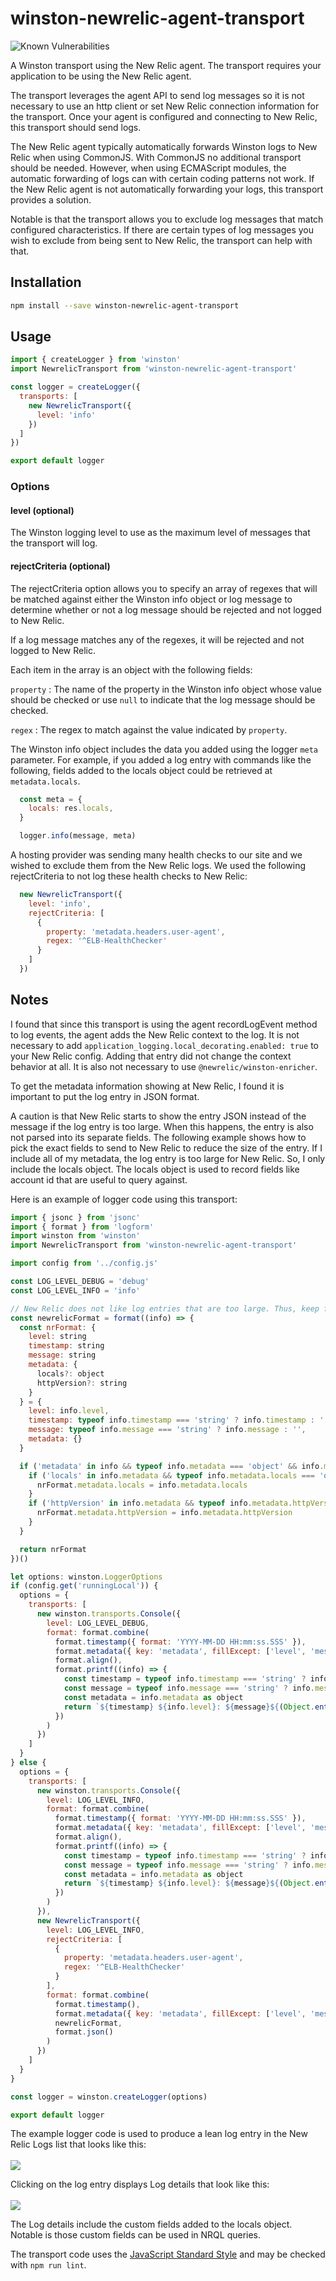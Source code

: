 # winston-newrelic-agent-transport

![Known Vulnerabilities](https://snyk.io/test/github/kimnetics/winston-newrelic-agent-transport/badge.svg)

A Winston transport using the New Relic agent. The transport requires your application to be using the New Relic agent.

The transport leverages the agent API to send log messages so it is not necessary to use an http client or set New Relic connection information for the transport. Once your agent is configured and connecting to New Relic, this transport should send logs.

The New Relic agent typically automatically forwards Winston logs to New Relic when using CommonJS. With CommonJS no additional transport should be needed. However, when using ECMAScript modules, the automatic forwarding of logs can with certain coding patterns not work. If the New Relic agent is not automatically forwarding your logs, this transport provides a solution.

Notable is that the transport allows you to exclude log messages that match configured characteristics. If there are certain types of log messages you wish to exclude from being sent to New Relic, the transport can help with that.

## Installation

```sh
npm install --save winston-newrelic-agent-transport
```

## Usage

```javascript
import { createLogger } from 'winston'
import NewrelicTransport from 'winston-newrelic-agent-transport'

const logger = createLogger({
  transports: [
    new NewrelicTransport({
      level: 'info'
    })
  ]
})

export default logger
```

### Options

#### level (optional)

The Winston logging level to use as the maximum level of messages that the transport will log.

#### rejectCriteria (optional)

The rejectCriteria option allows you to specify an array of regexes that will be matched against either the Winston info object or log message to determine whether or not a log message should be rejected and not logged to New Relic.

If a log message matches any of the regexes, it will be rejected and not logged to New Relic.

Each item in the array is an object with the following fields:

`property`
: The name of the property in the Winston info object whose value should be checked or use `null` to indicate that the log message should be checked.

`regex`
: The regex to match against the value indicated by `property`.

The Winston info object includes the data you added using the logger `meta` parameter. For example, if you added a log entry with commands like the following, fields added to the locals object could be retrieved at `metadata.locals`.

```javascript
  const meta = {
    locals: res.locals,
  }

  logger.info(message, meta)
```

A hosting provider was sending many health checks to our site and we wished to exclude them from the New Relic logs. We used the following rejectCriteria to not log these health checks to New Relic:

```javascript
  new NewrelicTransport({
    level: 'info',
    rejectCriteria: [
      {
        property: 'metadata.headers.user-agent',
        regex: '^ELB-HealthChecker'
      }
    ]
  })
```

## Notes

I found that since this transport is using the agent recordLogEvent method to log events, the agent adds the New Relic context to the log. It is not necessary to add `application_logging.local_decorating.enabled: true` to your New Relic config. Adding that entry did not change the context behavior at all. It is also not necessary to use `@newrelic/winston-enricher`.

To get the metadata information showing at New Relic, I found it is important to put the log entry in JSON format.

A caution is that New Relic starts to show the entry JSON instead of the message if the log entry is too large. When this happens, the entry is also not parsed into its separate fields. The following example shows how to pick the exact fields to send to New Relic to reduce the size of the entry. If I include all of my metadata, the log entry is too large for New Relic. So, I only include the locals object. The locals object is used to record fields like account id that are useful to query against.

Here is an example of logger code using this transport:

```javascript
import { jsonc } from 'jsonc'
import { format } from 'logform'
import winston from 'winston'
import NewrelicTransport from 'winston-newrelic-agent-transport'

import config from '../config.js'

const LOG_LEVEL_DEBUG = 'debug'
const LOG_LEVEL_INFO = 'info'

// New Relic does not like log entries that are too large. Thus, keep fields to a minimum.
const newrelicFormat = format((info) => {
  const nrFormat: {
    level: string
    timestamp: string
    message: string
    metadata: {
      locals?: object
      httpVersion?: string
    }
  } = {
    level: info.level,
    timestamp: typeof info.timestamp === 'string' ? info.timestamp : '',
    message: typeof info.message === 'string' ? info.message : '',
    metadata: {}
  }

  if ('metadata' in info && typeof info.metadata === 'object' && info.metadata !== null) {
    if ('locals' in info.metadata && typeof info.metadata.locals === 'object' && info.metadata.locals !== null) {
      nrFormat.metadata.locals = info.metadata.locals
    }
    if ('httpVersion' in info.metadata && typeof info.metadata.httpVersion === 'string') {
      nrFormat.metadata.httpVersion = info.metadata.httpVersion
    }
  }

  return nrFormat
})()

let options: winston.LoggerOptions
if (config.get('runningLocal')) {
  options = {
    transports: [
      new winston.transports.Console({
        level: LOG_LEVEL_DEBUG,
        format: format.combine(
          format.timestamp({ format: 'YYYY-MM-DD HH:mm:ss.SSS' }),
          format.metadata({ key: 'metadata', fillExcept: ['level', 'message', 'timestamp'] }),
          format.align(),
          format.printf((info) => {
            const timestamp = typeof info.timestamp === 'string' ? info.timestamp : ''
            const message = typeof info.message === 'string' ? info.message : ''
            const metadata = info.metadata as object
            return `${timestamp} ${info.level}: ${message}${(Object.entries(metadata).length > 0) ? ' | ' + jsonc.stringify(info.metadata) : ''}`
          })
        )
      })
    ]
  }
} else {
  options = {
    transports: [
      new winston.transports.Console({
        level: LOG_LEVEL_INFO,
        format: format.combine(
          format.timestamp({ format: 'YYYY-MM-DD HH:mm:ss.SSS' }),
          format.metadata({ key: 'metadata', fillExcept: ['level', 'message', 'timestamp'] }),
          format.align(),
          format.printf((info) => {
            const timestamp = typeof info.timestamp === 'string' ? info.timestamp : ''
            const message = typeof info.message === 'string' ? info.message : ''
            const metadata = info.metadata as object
            return `${timestamp} ${info.level}: ${message}${(Object.entries(metadata).length > 0) ? ' | ' + jsonc.stringify(info.metadata) : ''}`
          })
        )
      }),
      new NewrelicTransport({
        level: LOG_LEVEL_INFO,
        rejectCriteria: [
          {
            property: 'metadata.headers.user-agent',
            regex: '^ELB-HealthChecker'
          }
        ],
        format: format.combine(
          format.timestamp(),
          format.metadata({ key: 'metadata', fillExcept: ['level', 'message', 'timestamp'] }),
          newrelicFormat,
          format.json()
        )
      })
    ]
  }
}

const logger = winston.createLogger(options)

export default logger
```

The example logger code is used to produce a lean log entry in the New Relic Logs list that looks like this:
</br>
</br>
<img src="README-log-entry.png">

Clicking on the log entry displays Log details that look like this:
</br>
</br>
<img src="README-log-details.png">

The Log details include the custom fields added to the locals object. Notable is those custom fields can be used in NRQL queries.

The transport code uses the [JavaScript Standard Style](https://standardjs.com) and may be checked with `npm run lint`.
